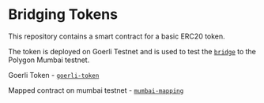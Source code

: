# Bridging Tokens

This repository contains a smart contract for a basic ERC20 token.

The token is deployed on Goerli Testnet and is used to test the [`bridge`](https://docs.polygon.technology/docs/develop/ethereum-polygon/pos/mapping-assets/) to the Polygon Mumbai testnet.

Goerli Token - [`goerli-token`](https://goerli.etherscan.io/address/0xCF44F46451448057B8d902B9e956b887242d67d9#readContract)

Mapped contract on mumbai testnet - [`mumbai-mapping`](https://mumbai.polygonscan.com/address/0x8026dcd7288238d6ce5bb57ed9512d0d3b48ff0a#code)
